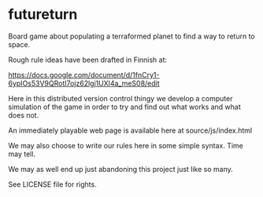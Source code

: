 futureturn
==========

Board game about populating a terraformed planet to find a way to return to space.

Rough rule ideas have been drafted in Finnish at:

https://docs.google.com/document/d/1fnCry1-6ypIOs53V9QRotI7ojz62lgj1UXl4a_meS08/edit

Here in this distributed version control thingy we develop a computer simulation
of the game in order to try and find out what works and what does not.

An immediately playable web page is available here at source/js/index.html

We may also choose to write our rules here in some simple syntax. Time may tell.

We may as well end up just abandoning this project just like so many.

See LICENSE file for rights.

